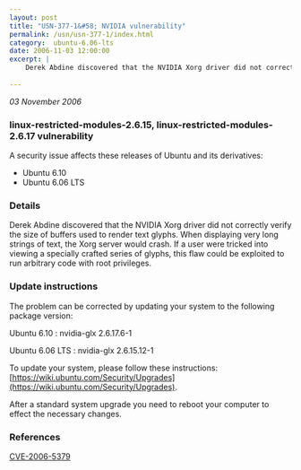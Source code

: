 ```yaml
---
layout: post
title: "USN-377-1&#58; NVIDIA vulnerability"
permalink: /usn/usn-377-1/index.html
category:  ubuntu-6.06-lts
date: 2006-11-03 12:00:00
excerpt: |
    Derek Abdine discovered that the NVIDIA Xorg driver did not correctly  verify the size of buffers used to render text glyphs.  When displaying  very long strings of text, the Xorg server would crash.  If a user were  tricked into viewing a specially crafted series of glyphs, this flaw  could be exploited to run arbitrary code with root privileges.
    
--- 
```

 
 

*03 November 2006*

### linux-restricted-modules-2.6.15, linux-restricted-modules-2.6.17 vulnerability

A security issue affects these releases of Ubuntu and its derivatives:

* Ubuntu 6.10
* Ubuntu 6.06 LTS

### Details

Derek Abdine discovered that the NVIDIA Xorg driver did not correctly verify the size of buffers used to render text glyphs. When displaying very long strings of text, the Xorg server would crash. If a user were tricked into viewing a specially crafted series of glyphs, this flaw could be exploited to run arbitrary code with root privileges.

### Update instructions

The problem can be corrected by updating your system to the following package version:

Ubuntu 6.10
 : nvidia-glx <span>2.6.17.6-1</span>

Ubuntu 6.06 LTS
 : nvidia-glx <span>2.6.15.12-1</span>

To update your system, please follow these instructions: [https://wiki.ubuntu.com/Security/Upgrades](https://wiki.ubuntu.com/Security/Upgrades).

After a standard system upgrade you need to reboot your computer to effect the necessary changes.

### References

 
 [CVE-2006-5379](http://people.ubuntu.com/~ubuntu-security/cve/CVE-2006-5379)
 

